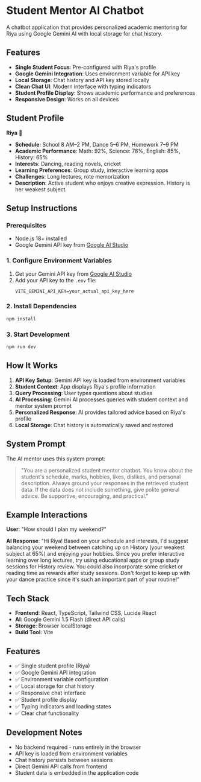 # Student Mentor AI Chatbot

A chatbot application that provides personalized academic mentoring for Riya using Google Gemini AI with local storage for chat history.

## Features

- **Single Student Focus**: Pre-configured with Riya's profile
- **Google Gemini Integration**: Uses environment variable for API key
- **Local Storage**: Chat history and API key stored locally
- **Clean Chat UI**: Modern interface with typing indicators
- **Student Profile Display**: Shows academic performance and preferences
- **Responsive Design**: Works on all devices

## Student Profile

**Riya** 💃
- **Schedule**: School 8 AM–2 PM, Dance 5–6 PM, Homework 7–9 PM
- **Academic Performance**: Math: 92%, Science: 78%, English: 85%, History: 65%
- **Interests**: Dancing, reading novels, cricket
- **Learning Preferences**: Group study, interactive learning apps
- **Challenges**: Long lectures, rote memorization
- **Description**: Active student who enjoys creative expression. History is her weakest subject.

## Setup Instructions

### Prerequisites

- Node.js 18+ installed
- Google Gemini API key from [Google AI Studio](https://aistudio.google.com/app/apikey)

### 1. Configure Environment Variables

1. Get your Gemini API key from [Google AI Studio](https://aistudio.google.com/app/apikey)
2. Add your API key to the `.env` file:
   ```
   VITE_GEMINI_API_KEY=your_actual_api_key_here
   ```

### 2. Install Dependencies

```bash
npm install
```

### 3. Start Development

```bash
npm run dev
```

## How It Works

1. **API Key Setup**: Gemini API key is loaded from environment variables
2. **Student Context**: App displays Riya's profile information
3. **Query Processing**: User types questions about studies
4. **AI Processing**: Gemini AI processes queries with student context and mentor system prompt
5. **Personalized Response**: AI provides tailored advice based on Riya's profile
6. **Local Storage**: Chat history is automatically saved and restored

## System Prompt

The AI mentor uses this system prompt:

> "You are a personalized student mentor chatbot. You know about the student's schedule, marks, hobbies, likes, dislikes, and personal description. Always ground your responses in the retrieved student data. If the data does not include something, give polite general advice. Be supportive, encouraging, and practical."

## Example Interactions

**User**: "How should I plan my weekend?"

**AI Response**: "Hi Riya! Based on your schedule and interests, I'd suggest balancing your weekend between catching up on History (your weakest subject at 65%) and enjoying your hobbies. Since you prefer interactive learning over long lectures, try using educational apps or group study sessions for History review. You could also incorporate some cricket or reading time as rewards after study sessions. Don't forget to keep up with your dance practice since it's such an important part of your routine!"

## Tech Stack

- **Frontend**: React, TypeScript, Tailwind CSS, Lucide React
- **AI**: Google Gemini 1.5 Flash (direct API calls)
- **Storage**: Browser localStorage
- **Build Tool**: Vite

## Features

- ✅ Single student profile (Riya)
- ✅ Google Gemini API integration
- ✅ Environment variable configuration
- ✅ Local storage for chat history
- ✅ Responsive chat interface
- ✅ Student profile display
- ✅ Typing indicators and loading states
- ✅ Clear chat functionality

## Development Notes

- No backend required - runs entirely in the browser
- API key is loaded from environment variables
- Chat history persists between sessions
- Direct Gemini API calls from frontend
- Student data is embedded in the application code